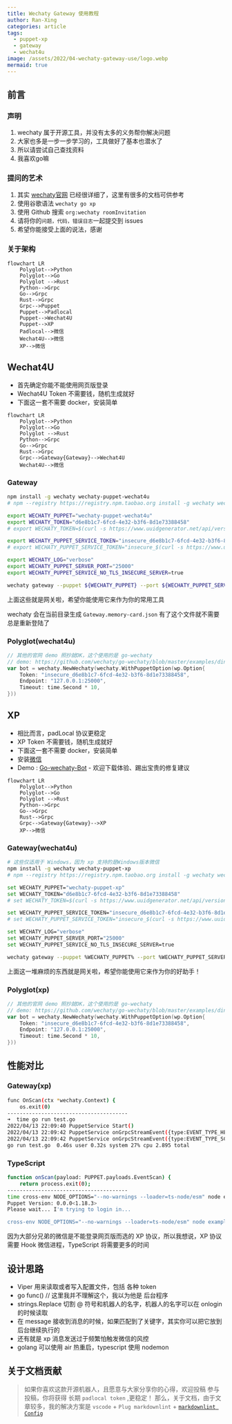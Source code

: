 ```yaml
---
title: Wechaty Gateway 使用教程
author: Ran-Xing
categories: article
tags:
  - puppet-xp
  - gateway
  - wechat4u
image: /assets/2022/04-wechaty-gateway-use/logo.webp
mermaid: true
---
```


## 前言

### 声明

1. wechaty 属于开源工具，并没有太多的义务帮你解决问题
2. 大家也多是一步一步学习的，工具做好了基本也潜水了
3. 所以请尝试自己查找资料
4. 我喜欢go嘛

### 提问的艺术

1. 其实 [wechaty官网](https://wechaty.js.org/) 已经很详细了，这里有很多的文档可供参考
2. 使用谷歌语法 `wechaty go xp`
3. 使用 Github 搜索 `org:wechaty roomInvitation`
4. 请将你的`问题，代码，错误日志`一起提交到 issues
5. 希望你能接受上面的说法，感谢

### 关于架构

```mermaid
flowchart LR
    Polyglot-->Python
    Polyglot-->Go
    Polyglot -->Rust
    Python-->Grpc
    Go-->Grpc
    Rust-->Grpc
    Grpc-->Puppet
    Puppet-->Padlocal
    Puppet-->Wechat4U
    Puppet-->XP
    Padlocal-->微信
    Wechat4U-->微信
    XP-->微信
```

## Wechat4U

- 首先确定你能不能使用网页版登录
- Wechat4U Token 不需要钱，随机生成就好
- 下面这一套不需要 docker，安装简单

```mermaid
flowchart LR
    Polyglot-->Python
    Polyglot-->Go
    Polyglot -->Rust
    Python-->Grpc
    Go-->Grpc
    Rust-->Grpc
    Grpc-->Gateway{Gateway}-->Wechat4U
    Wechat4U-->微信
```

### Gateway

```bash
npm install -g wechaty wechaty-puppet-wechat4u
# npm --registry https://registry.npm.taobao.org install -g wechaty wechaty-puppet-wechat4u

export WECHATY_PUPPET="wechaty-puppet-wechat4u"
export WECHATY_TOKEN="d6e8b1c7-6fcd-4e32-b3f6-8d1e73388458"
# export WECHATY_TOKEN=$(curl -s https://www.uuidgenerator.net/api/version4)

export WECHATY_PUPPET_SERVICE_TOKEN="insecure_d6e8b1c7-6fcd-4e32-b3f6-8d1e73388458"
# export WECHATY_PUPPET_SERVICE_TOKEN="insecure_$(curl -s https://www.uuidgenerator.net/api/version4)"

export WECHATY_LOG="verbose"
export WECHATY_PUPPET_SERVER_PORT="25000"
export WECHATY_PUPPET_SERVICE_NO_TLS_INSECURE_SERVER=true

wechaty gateway --puppet ${WECHATY_PUPPET} --port ${WECHATY_PUPPET_SERVER_PORT} --token ${WECHATY_PUPPET_SERVICE_TOKEN} --puppet-token ${WECHATY_TOKEN}
```

上面这些就是网关啦，希望你能使用它来作为你的常用工具

wechaty 会在当前目录生成 `Gateway.memory-card.json`  有了这个文件就不需要总是重新登陆了

### Polyglot(wechat4u)

```go
// 其他的官网 demo 照抄就OK，这个使用的是 go-wechaty
// demo: https://github.com/wechaty/go-wechaty/blob/master/examples/ding-dong-bot.go
var bot = wechaty.NewWechaty(wechaty.WithPuppetOption(wp.Option{
    Token: "insecure_d6e8b1c7-6fcd-4e32-b3f6-8d1e73388458",
    Endpoint: "127.0.0.1:25000",
    Timeout: time.Second * 10,
}))
```

## XP

- 相比而言，padLocal 协议更稳定
- XP Token 不需要钱，随机生成就好
- 下面这一套不需要 docker，安装简单
- 安装[微信](https://github.com/wechaty/wechaty-puppet-xp/releases/download/v0.5/WeChatSetup-v3.3.0.115.exe)
- Demo : [Go-wechaty-Bot](https://github.com/Ran-Xing/Go-wechaty-Bot) - 欢迎下载体验、踢出宝贵的修复建议

```mermaid
flowchart LR
    Polyglot-->Python
    Polyglot-->Go
    Polyglot -->Rust
    Python-->Grpc
    Go-->Grpc
    Rust-->Grpc
    Grpc-->Gateway{Gateway}-->XP
    XP-->微信
```

### Gateway(wechat4u)

```bash
# 这些仅适用于 Windows，因为 xp 支持的是Windows版本微信
npm install -g wechaty wechaty-puppet-xp
# npm --registry https://registry.npm.taobao.org install -g wechaty wechaty-puppet-wechat4u

set WECHATY_PUPPET="wechaty-puppet-xp"
set WECHATY_TOKEN="d6e8b1c7-6fcd-4e32-b3f6-8d1e73388458"
# set WECHATY_TOKEN=$(curl -s https://www.uuidgenerator.net/api/version4)

set WECHATY_PUPPET_SERVICE_TOKEN="insecure_d6e8b1c7-6fcd-4e32-b3f6-8d1e73388458"
# set WECHATY_PUPPET_SERVICE_TOKEN="insecure_$(curl -s https://www.uuidgenerator.net/api/version4)"

set WECHATY_LOG="verbose"
set WECHATY_PUPPET_SERVER_PORT="25000"
set WECHATY_PUPPET_SERVICE_NO_TLS_INSECURE_SERVER=true

wechaty gateway --puppet %WECHATY_PUPPET% --port %WECHATY_PUPPET_SERVER_PORT% --token %WECHATY_PUPPET_SERVICE_TOKEN% --puppet-token %WECHATY_TOKEN%
```

上面这一堆麻烦的东西就是网关啦，希望你能使用它来作为你的好助手！

### Polyglot(xp)

```go
// 其他的官网 demo 照抄就OK，这个使用的是 go-wechaty
// demo: https://github.com/wechaty/go-wechaty/blob/master/examples/ding-dong-bot.go
var bot = wechaty.NewWechaty(wechaty.WithPuppetOption(wp.Option{
    Token: "insecure_d6e8b1c7-6fcd-4e32-b3f6-8d1e73388458",
    Endpoint: "127.0.0.1:25000",
    Timeout: time.Second * 10,
}))
```

## 性能对比

### Gateway(xp)

```bash
func OnScan(ctx *wechaty.Context) {
    os.exit(0)
---------------------------------------
➜  time go run test.go
2022/04/13 22:09:40 PuppetService Start()
2022/04/13 22:09:42 PuppetService onGrpcStreamEvent({type:EVENT_TYPE_HEARTBEAT payload:{"data":"Wechaty Puppet gRPC stream connect successfully"}})
2022/04/13 22:09:42 PuppetService onGrpcStreamEvent({type:EVENT_TYPE_SCAN payload:{"qrcode":"https://login.weixin.qq.com/l/IeJ_ESMXqQ==","status":2}})
go run test.go  0.46s user 0.32s system 27% cpu 2.895 total
```

### TypeScript

```bash
function onScan(payload: PUPPET.payloads.EventScan) {
    return process.exit(0);
---------------------------------------
time cross-env NODE_OPTIONS="--no-warnings --loader=ts-node/esm" node examples/1.ts
Puppet Version: 0.0.0<1.18.3>
Please wait... I'm trying to login in...

cross-env NODE_OPTIONS="--no-warnings --loader=ts-node/esm" node examples/1.t  0.40s user 0.13s system 54% cpu 0.975 total
```

因为大部分兄弟的微信是不能登录网页版而选的 XP 协议，所以我想说，XP 协议需要 Hook 微信进程，TypeScript 将需要更多的时间

## 设计思路

- Viper 用来读取或者写入配置文件，包括 各种 token
- go func()  // 这里我并不理解这个，我以为他是 后台程序
- strings.Replace 切割 @ 符号和机器人的名字，机器人的名字可以在 onlogin 的时候读取
- 在 message 接收到消息的时候，如果匹配到了关键字，其实你可以把它放到后台继续执行的
- 还有就是 xp 消息发送过于频繁怕触发微信的风控
- golang 可以使用 air 热重启，typescript 使用 nodemon

## 关于文档贡献

> 如果你喜欢这款开源机器人，且愿意与大家分享你的心得，欢迎投稿
> 参与投稿，你将获得 长期 `padlocal token` ,更稳定！
> 那么，关于文档，由于文章较多，我的解决方案是 `vscode` + `Plug markdownlint` + [`markdownlint Config`](https://github.com/wechaty/jekyll/blob/main/.markdownlint.json)

